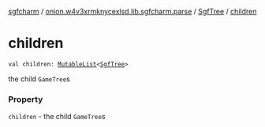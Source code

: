 [sgfcharm](../../index.md) / [onion.w4v3xrmknycexlsd.lib.sgfcharm.parse](../index.md) / [SgfTree](index.md) / [children](./children.md)

# children

`val children: `[`MutableList`](https://kotlinlang.org/api/latest/jvm/stdlib/kotlin.collections/-mutable-list/index.html)`<`[`SgfTree`](index.md)`>`

the child `GameTree`s

### Property

`children` - the child `GameTree`s
